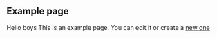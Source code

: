 ## Example page
Hello boys
This is an example page. You can edit it or create a [new one](new_page.md)
